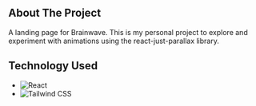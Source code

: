 ## About The Project
A landing page for Brainwave. This is my personal project to explore and experiment with animations using the react-just-parallax library.

## Technology Used
- ![React](https://img.shields.io/badge/react-black?style=for-the-badge&logo=react)
- ![Tailwind CSS](https://img.shields.io/badge/tailwind-black?style=for-the-badge&logo=tailwind%20css)
